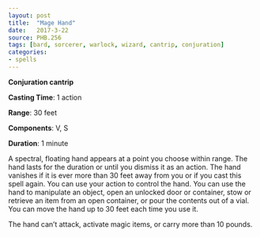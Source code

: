 ```yaml
---
layout: post
title:  "Mage Hand"
date:   2017-3-22
source: PHB.256
tags: [bard, sorcerer, warlock, wizard, cantrip, conjuration]
categories:
- spells
---
```


**Conjuration cantrip**

**Casting Time**: 1 action

**Range**: 30 feet

**Components**: V, S

**Duration**: 1 minute

A spectral, floating hand appears at a point you choose within range. The hand lasts for the duration or until you dismiss it as an action. The hand vanishes if it is ever more than 30 feet away from you or if you cast this spell again.
You can use your action to control the hand. You can use the hand to manipulate an object, open an unlocked door or container, stow or retrieve an item from an open container, or pour the contents out of a vial. You can move the hand up to 30 feet each time you use it. 

The hand can’t attack, activate magic items, or carry more than 10 pounds.
